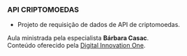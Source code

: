 ### API CRIPTOMOEDAS

- Projeto de requisição de dados de API de criptomoedas. 

Aula ministrada pela especialista **Bárbara Casac**.  
Conteúdo oferecido pela [Digital Innovation One](https://web.digitalinnovation.one).

